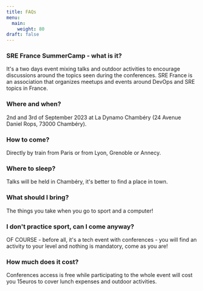 ```yaml
---
title: FAQs
menu:
  main:
    weight: 80
draft: false
---
```


### SRE France SummerCamp - what is it? 

It's a two days event mixing talks and outdoor activities to encourage discussions around the topics seen during the conferences. SRE France is an association that organizes meetups and events around DevOps and SRE topics in France.

### Where and when?

2nd and 3rd of September 2023 at La Dynamo Chambéry (24 Avenue Daniel Rops, 73000 Chambéry).

### How to come?

Directly by train from Paris or from Lyon, Grenoble or Annecy.

### Where to sleep?

Talks will be held in Chambéry, it's better to find a place in town.

### What should I bring?

The things you take when you go to sport and a computer!

### I don't practice sport, can I come anyway?

OF COURSE - before all, it's a tech event with conferences - you will find an activity to your level and nothing is mandatory, come as you are!

### How much does it cost?

Conferences access is free while participating to the whole event will cost you 15euros to cover lunch expenses and outdoor activities.
